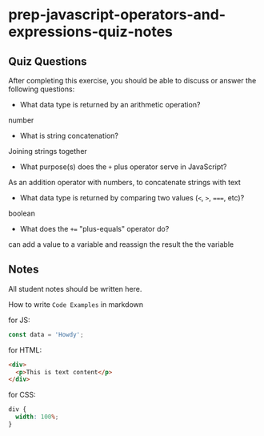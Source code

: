 # prep-javascript-operators-and-expressions-quiz-notes

## Quiz Questions

After completing this exercise, you should be able to discuss or answer the following questions:

- What data type is returned by an arithmetic operation?

number

- What is string concatenation?

Joining strings together

- What purpose(s) does the `+` plus operator serve in JavaScript?

As an addition operator with numbers, to concatenate strings with text

- What data type is returned by comparing two values (`<`, `>`, `===`, etc)?

boolean

- What does the `+=` "plus-equals" operator do?

can add a value to a variable and reassign the result the the variable

## Notes

All student notes should be written here.

How to write `Code Examples` in markdown

for JS:

```javascript
const data = 'Howdy';
```

for HTML:

```html
<div>
  <p>This is text content</p>
</div>
```

for CSS:

```css
div {
  width: 100%;
}
```
